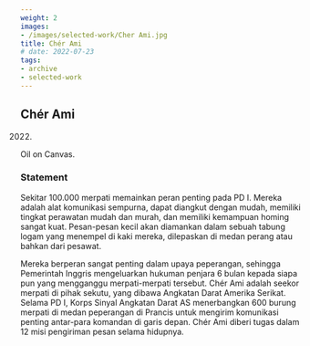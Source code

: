 ```yaml
---
weight: 2
images:
- /images/selected-work/Cher Ami.jpg
title: Chér Ami
# date: 2022-07-23
tags:
- archive
- selected-work
---
```


## Chér Ami
2022.

Oil on Canvas.  

### Statement

Sekitar 100.000 merpati memainkan peran penting pada PD I. Mereka adalah alat komunikasi sempurna, dapat diangkut dengan mudah, memiliki tingkat perawatan mudah dan murah, dan memiliki kemampuan homing sangat kuat. Pesan-pesan kecil akan diamankan dalam sebuah tabung logam yang menempel di kaki mereka, dilepaskan di medan perang atau bahkan dari pesawat.

Mereka berperan sangat penting dalam upaya peperangan, sehingga Pemerintah Inggris mengeluarkan hukuman penjara 6 bulan kepada siapa pun yang mengganggu merpati-merpati tersebut. Chér Ami adalah seekor merpati di pihak sekutu, yang dibawa Angkatan Darat Amerika Serikat. Selama PD I, Korps Sinyal Angkatan Darat AS menerbangkan 600 burung merpati di medan peperangan di Prancis untuk mengirim komunikasi penting antar-para komandan di garis depan. Chér Ami diberi tugas dalam 12 misi pengiriman pesan selama hidupnya.